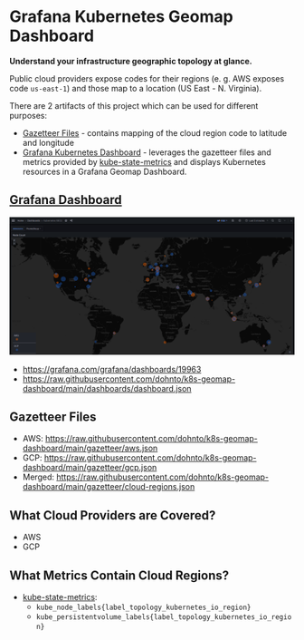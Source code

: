 # Grafana Kubernetes Geomap Dashboard

**Understand your infrastructure geographic topology at glance.**

Public cloud providers expose codes for their regions (e. g. AWS exposes code `us-east-1`) and those map to a location (US East - N. Virginia).

There are 2 artifacts of this project which can be used for different purposes:
 * [Gazetteer Files](#gazetteer-files) - contains mapping of the cloud region code to latitude and longitude
 * [Grafana Kubernetes Dashboard](#grafana-dashboard) - leverages the gazetteer files and metrics provided by [kube-state-metrics](https://github.com/kubernetes/kube-state-metrics) and displays Kubernetes resources in a Grafana Geomap Dashboard.

## [Grafana Dashboard](https://grafana.com/grafana/dashboards/19963)
![Grafana Dashboard](/img/node-dashboard.png)

 * https://grafana.com/grafana/dashboards/19963
 * https://raw.githubusercontent.com/dohnto/k8s-geomap-dashboard/main/dashboards/dashboard.json


## Gazetteer Files

 * AWS: https://raw.githubusercontent.com/dohnto/k8s-geomap-dashboard/main/gazetteer/aws.json
 * GCP: https://raw.githubusercontent.com/dohnto/k8s-geomap-dashboard/main/gazetteer/gcp.json
 * Merged: https://raw.githubusercontent.com/dohnto/k8s-geomap-dashboard/main/gazetteer/cloud-regions.json

## What Cloud Providers are Covered?
 * AWS
 * GCP

## What Metrics Contain Cloud Regions?
 * [kube-state-metrics](https://github.com/kubernetes/kube-state-metrics):
    * `kube_node_labels{label_topology_kubernetes_io_region}`
    * `kube_persistentvolume_labels{label_topology_kubernetes_io_region}`
